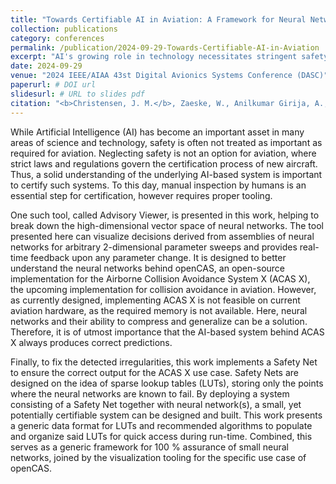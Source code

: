 ```yaml
---
title: "Towards Certifiable AI in Aviation: A Framework for Neural Network Assurance Using Advanced Visualization and Safety Nets"
collection: publications
category: conferences
permalink: /publication/2024-09-29-Towards-Certifiable-AI-in-Aviation
excerpt: "AI's growing role in technology necessitates stringent safety standards, especially in aviation where certification is regulated by strict laws. Ensuring AI system safety requires thorough understanding and proper tools. This work presents a Safety Net, utilizing sparse lookup tables (LUTs) to address neural network failures. By combining LUTs with neural networks, a certifiable system can be created, offering a framework for 100% reliability and effective real-time corrections during operation."
date: 2024-09-29
venue: "2024 IEEE/AIAA 43st Digital Avionics Systems Conference (DASC)"
paperurl: # DOI url
slidesurl: # URL to slides pdf
citation: "<b>Christensen, J. M.</b>, Zaeske, W., Anilkumar Girija, A., Friedrich, S., Stefani, T., Durak, U., K&ouml;ster, F., Kr&uuml;ger, T. and Hallerbach, S. &quot;Towards Certifiable AI in Aviation: A Framework for Neural Network Assurance Using Advanced Visualization and Safety Nets&quot;, in <i>2024 IEEE/AIAA 43st Digital Avionics Systems Conference (DASC)</i>, Sep. 2024."
---
```

While Artificial Intelligence (AI) has become an important asset in many areas of science and technology, safety is often not treated as important as required for aviation. Neglecting safety is not an option for aviation, where strict laws and regulations govern the certification process of new aircraft. Thus, a solid understanding of the underlying AI-based system is important to certify such systems. To this day, manual inspection by humans is an essential step for certification, however requires proper tooling.

One such tool, called Advisory Viewer, is presented in this work, helping to break down the high-dimensional vector space of neural networks. The tool presented here can visualize decisions derived from assemblies of neural networks for arbitrary 2-dimensional parameter sweeps and provides real-time feedback upon any parameter change. It is designed to better understand the neural networks behind openCAS, an open-source implementation for the Airborne Collision Avoidance System X (ACAS X), the upcoming implementation for collision avoidance in aviation. However, as currently designed, implementing ACAS X is not feasible on current aviation hardware, as the required memory is not available. Here, neural networks and their ability to compress and generalize can be a solution. Therefore, it is of utmost importance that the AI-based system behind ACAS X always produces correct predictions.

Finally, to fix the detected irregularities, this work implements a Safety Net to ensure the correct output for the ACAS X use case. Safety Nets are designed on the idea of sparse lookup tables (LUTs), storing only the points where the neural networks are known to fail. By deploying a system consisting of a Safety Net together with neural network(s), a small, yet potentially certifiable system can be designed and built. This work presents a generic data format for LUTs and recommended algorithms to populate and organize said LUTs for quick access during run-time. Combined, this serves as a generic framework for 100 % assurance of small neural networks, joined by the visualization tooling for the specific use case of openCAS.
